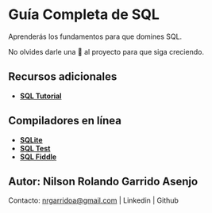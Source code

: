 # Guía Completa de SQL
Aprenderás los fundamentos para que domines SQL.

No olvides darle una 🌟 al proyecto para que siga creciendo.

## Recursos adicionales
- [**SQL Tutorial**](https://sqlzoo.net/wiki/SQL_Tutorial)


## Compiladores en línea
- [**SQLite**](https://sqliteonline.com/)
- [**SQL Test**](https://sqltest.net/)
- [**SQL Fiddle**](https://sqlfiddle.com/)



## Autor: Nilson Rolando Garrido Asenjo
Contacto: nrgarridoa@gmail.com | Linkedin | Github
